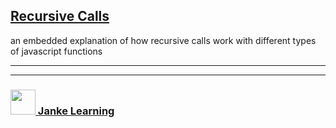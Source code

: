 ## [Recursive Calls](https://janke-learning.github.io/recursive-calls)

an embedded explanation of how recursive calls work with different types of javascript functions

___
___
### <a href="http://janke-learning.org" target="_blank"><img src="https://user-images.githubusercontent.com/18554853/50098409-22575780-021c-11e9-99e1-962787adaded.png" width="40" height="40"></img> Janke Learning</a>
